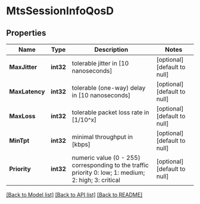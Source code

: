 # MtsSessionInfoQosD

## Properties
Name | Type | Description | Notes
------------ | ------------- | ------------- | -------------
**MaxJitter** | **int32** | tolerable jitter in [10 nanoseconds] | [optional] [default to null]
**MaxLatency** | **int32** | tolerable (one-way) delay in [10 nanoseconds] | [optional] [default to null]
**MaxLoss** | **int32** | tolerable packet loss rate in [1/10^x] | [optional] [default to null]
**MinTpt** | **int32** | minimal throughput in [kbps] | [optional] [default to null]
**Priority** | **int32** | numeric value (0 - 255) corresponding to the traffic priority 0: low; 1: medium; 2: high; 3: critical | [optional] [default to null]

[[Back to Model list]](../README.md#documentation-for-models) [[Back to API list]](../README.md#documentation-for-api-endpoints) [[Back to README]](../README.md)

